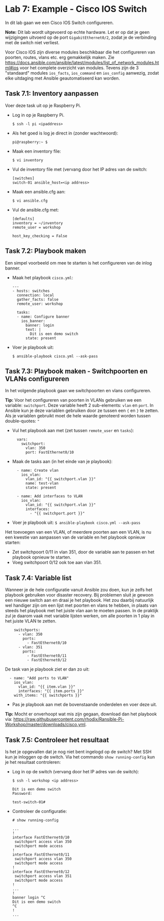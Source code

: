 # Lab 7: Example - Cisco IOS Switch
In dit lab gaan we een Cisco IOS Switch configureren.

**Note:** Dit lab wordt uitgevoerd op echte hardware. Let er op dat je geen wijzigingen uitvoerd op de port ``GigabitEthernet0/2``, zodat je de verbinding met de switch niet verliest. 

Voor Cisco IOS zijn diverse modules beschikbaar die het configureren van poorten, routes, vlans etc. erg gemakkelijk maken. Zie https://docs.ansible.com/ansible/latest/modules/list_of_network_modules.html#ios voor het complete overzicht van modules. Tevens zijn de 3 "standaard" modules ``ios_facts``, ``ios_command`` en ``ios_config`` aanwezig, zodat elke uitdaging met Ansible geautomatiseerd kan worden.

## Task 7.1: Inventory aanpassen
Voer deze task uit op je Raspberry Pi.

* Log in op je Raspberry Pi.

  ``$ ssh -l pi <ipaddress>`` 

* Als het goed is log je direct in (zonder wachtwoord):

  ``` 
  pi@raspberry:~ $ 
  ```

* Maak een inventory file:

  ``$ vi inventory``

* Vul de inventory file met (vervang <ipaddress> door het IP adres van de switch:

  ```
  [switches]
  switch-01 ansible_host=<ip address>
  ```

* Maak een ansible.cfg aan:

  ``$ vi ansible.cfg``

* Vul de ansible.cfg met:

  ```
  [defaults]
  inventory = ~/inventory
  remote_user = workshop
  
  host_key_checking = False
  ```

## Task 7.2: Playbook maken
Een simpel voorbeeld om mee te starten is het configureren van de inlog banner.

* Maak het playbook ``cisco.yml``:

  ```
  ---
  - hosts: switches
    connection: local
    gather_facts: false
    remote_user: workshop

    tasks:
    - name: Configure banner
      ios_banner:
        banner: login
        text: |
          Dit is een demo switch
        state: present
  ```
  
* Voer je playbook uit:

  ``$ ansible-playbook cisco.yml --ask-pass``
  
## Task 7.3: Playbook maken - Switchpoorten en VLANs configureren

In het volgende playbook gaan we switchpoorten en vlans configureren.

**Tip:** Voor het configureren van poorten in VLANs gebruiken we een variable: ``switchport``. Deze variable heeft 2 sub-elements: ``vlan`` en ``port``. In Ansible kun je deze variablen gebruiken door ze tussen een ``{`` en ``}`` te zetten. Als je variablen gebruikt moet de hele waarde genoteerd worden tussen double-quotes: ``"``
  
* Vul het playbook aan met (zet tussen ``remote_user`` en ``tasks``):

  ```
    vars:
      switchport:
        vlan: 350
        port: FastEthernet0/10
  ```

* Maak de tasks aan (in het einde van je playbook):

  ```
    - name: Create vlan
      ios_vlan:
        vlan_id: "{{ switchport.vlan }}"
        name: test-vlan
        state: present

    - name: Add interfaces to VLAN
      ios_vlan:
        vlan_id: "{{ switchport.vlan }}"
        interfaces:
          - "{{ switchport.port }}"
  ```

* Voer je playbook uit:
  ``$ ansible-playbook cisco.yml --ask-pass``

Het toevoegen van een VLAN, of meerdere poorten aan een VLAN, is nu een kwestie van aanpassen van de variable en het playbook opnieuw starten:

* Zet switchpoort 0/11 in vlan 351, door de variable aan te passen en het playbook opnieuw te starten.
* Voeg switchpoort 0/12 ook toe aan vlan 351.
  
## Task 7.4: Variable list
Wanneer je de hele configuratie vanuit Ansible zou doen, kun je zelfs het playbook gebruiken voor disaster recovery. Bij problemen sluit je gewoon een nieuwe switch aan en draai je het playbook. Het zou daarbij natuurlijk wel handiger zijn om een lijst met poorten en vlans te hebben, in plaats van steeds het playbook met het juiste vlan aan te moeten passen. In de praktijk zul je daarom vaak met variable lijsten werken, om alle poorten in 1 play in het juiste VLAN te zetten. 

```
    switchports:
      - vlan: 350
        ports:
          - FastEthernet0/10
      - vlan: 351
        ports:
          - FastEthernet0/11
          - FastEthernet0/12
```

De task van je playbook ziet er dan zo uit:

```
  - name: "Add ports to VLAN"
    ios_vlan:
      vlan_id: "{{ item.vlan }}"
      interfaces: "{{ item.ports }}"
    with_items: "{{ switchports }}"
 ```
 
 
 * Pas je playbook aan met de bovenstaande onderdelen en voer deze uit.

**Tip:** Mocht er onverhoopt wat mis zijn gegaan, download dan het playbook via: https://raw.githubusercontent.com/rhodix/Ransible-Pi-Workshop/master/downloads/cisco.yml.

## Task 7.5: Controleer het resultaat
Is het je opgevallen dat je nog niet bent ingelogd op de switch? Met SSH kun je inloggen op de switch. Via het commando ``show running-config`` kun je het resultaat controleren:

* Log in op de switch (vervang <ip address> door het IP adres van de switch):

  ``$ ssh -l workshop <ip address>``
  
  ```
  Dit is een demo switch
  Password:

  test-switch-01#  
  ```

* Controleer de configuratie:

  ``# show running-config``

  ```
  ...
  !
  interface FastEthernet0/10  
   switchport access vlan 350
   switchport mode access
  !
  interface FastEthernet0/11
   switchport access vlan 350
   switchport mode access
  !
  interface FastEthernet0/12
   switchport access vlan 351
   switchport mode access
  !
  ...
  !
  banner login ^C
  Dit is een demo switch
  ^C
  !
  ...
  ```
